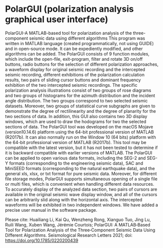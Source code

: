 # PolarGUI (polarization analysis graphical user interface)
PolarGUI-A MATLAB-based tool for polarization analysis of the three-component seismic data using different algorithms
   This program was written in MATLAB language (created programmatically, not using GUIDE) and in open-source mode. It can be expediently modified, and other algorithms can be added. 
  The PolarGUI consists of 9 function modules, which include the open-file, exit-program, filter and rotate 3D on/off buttons, radio buttons for the selection of different polarization approaches, a waveform display for original seismic recording and the intercepted seismic recording, different exhibitions of the polarization calculation results, two pairs of sliding cursor buttons and dominant frequency exhibition of the two intercepted seismic recordings. The specific
polarization analysis illustrations consist of two groups of rose diagrams and two groups of histograms for the azimuth distribution and the incident angle distribution. The two groups correspond to two selected seismic datasets. Moreover, two groups of statistical curve subgraphs are given to demonstrate the degree of rectilinearity and the degree of planarity for the two sections of data. In addition, this GUI also contains two 3D display windows, which are used to draw the hodograms for two the selected sections of data. The PolarGUI tool was developed on the macOS Mojave (version10.14.6) platform using the 64-bit professional version of MATLAB (R2017b). It can also normally run on the Window 10 (64 bits) platform with the 64-bit professional version of MATLAB (R2017b). This tool may be compatible with the latest version, but it has not been tested to determine if it is backward compatible with earlier versions of MATLAB.
   The PolarGUI can be applied to open various data formats, including the SEG-2 and SEG-Y formats (corresponding to the engineering seismic data), SAC and MiniSEED
formats (corresponding to the natural earthquake data), and the general xls, xlsx, or txt format for pure seismic data. Moreover, for different file storage modes, PolarGUI supports simultaneous opening of a single file or multi files, which is convenient when handling different data resources. To accurately display of the analyzed data section, two pairs of cursors are available in the original seismic wave display window, and all of the cursors can be arbitrarily slid along with the horizontal axis. The intercepted waveforms will be exhibited in two independent windows.
  We have added a precise user manual in the software package.
  
  Please cite: Huailiang Li, Kai Qu, Wenzheng Rong, Xianguo Tuo, Jing Lu, Ruili Wang, Xuben Wang, Jérémie Courtois; PolarGUI: A MATLAB‐Based Tool for Polarization Analysis of the Three‐Component Seismic Data Using Different Algorithms. Seismological Research Letters 2021; doi: https://doi.org/10.1785/0220200439
